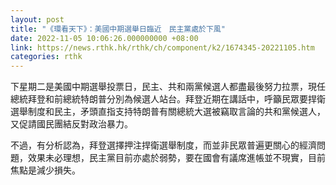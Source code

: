 ```yaml
---
layout: post
title: "《環看天下》：美國中期選舉日臨近　民主黨處於下風"
date: 2022-11-05 10:06:26.000000000 +08:00
link: https://news.rthk.hk/rthk/ch/component/k2/1674345-20221105.htm
categories: rthk
---
```


下星期二是美國中期選舉投票日，民主、共和兩黨候選人都盡最後努力拉票，現任總統拜登和前總統特朗普分別為候選人站台。拜登近期在講話中，呼籲民眾要捍衛選舉制度和民主，矛頭直指支持特朗普有關總統大選被竊取言論的共和黨候選人，又促請國民團結反對政治暴力。

不過，有分析認為，拜登選擇押注捍衛選舉制度，而並非民眾普遍更關心的經濟問題，效果未必理想，民主黨目前亦處於弱勢，要在國會有議席進帳並不現實，目前焦點是減少損失。
